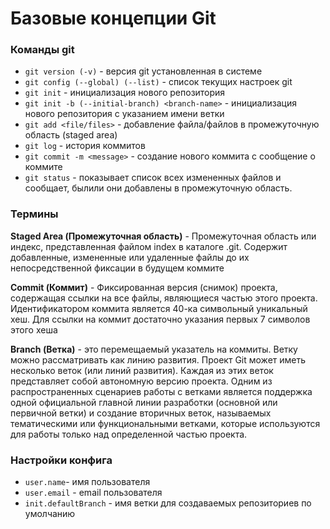 # Базовые концепции Git

### Команды git

* `git version (-v)` - версия git установленная в системе
* `git config (--global) (--list)` - список текущих настроек git
* `git init` - инициализация нового репозитория
* `git init -b (--initial-branch) <branch-name>` - инициализация нового репозитория с указанием имени ветки
* `git add <file/files>` - добавление файла/файлов в промежуточную область (staged area)
* `git log` - история коммитов
* `git commit -m <message>` - создание нового коммита с сообщение о коммите
* `git status` - показывает список всех измененных файлов и сообщает, былили они добавлены в промежуточную область.

### Термины

**Staged Area (Промежуточная область)** - Промежуточная область или индекс, представленная файлом index в каталоге .git. Содержит 
добавленные, измененные или удаленные файлы до их непосредственной фиксации в будущем коммите

**Commit (Коммит)** - Фиксированная версия (снимок) проекта, содержащая ссылки на все файлы, являющиеся частью этого проекта. Идентификатором коммита является 40-ка символьный уникальный хеш. Для ссылки на коммит достаточно указания первых 7 символов этого хеша

**Branch (Ветка)** - это перемещаемый указатель на коммиты. Ветку можно рассматривать как линию развития. Проект Git может иметь несколько веток (или линий развития). Каждая из этих веток представляет собой автономную
версию проекта. Одним из распространенных сценариев работы с ветками является поддержка одной
официальной главной линии разработки (основной или первичной ветки) и
создание вторичных веток, называемых тематическими или функциональными ветками, которые используются для работы только над определенной частью проекта.

### Настройки конфига

* `user.name`- имя пользователя
* `user.email` - email пользователя
* `init.defaultBranch` - имя ветки для создаваемых репозиториев по умолчанию